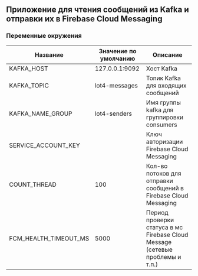 ## Приложение для чтения сообщений из Kafka и отправки их в Firebase Cloud Messaging

### Переменные окружения


| Название|Значение по умолчанию|Описание|
| --- |------- | ------ |
| KAFKA_HOST |127.0.0.1:9092| Хост Kafka |
| KAFKA_TOPIC |lot4-messages| Топик Kafka для входящих сообщений |
| KAFKA_NAME_GROUP |lot4-senders| Имя группы kafka для группировки consumers |
| SERVICE_ACCOUNT_KEY | | Ключ авторизации Firebase Cloud Messaging |
| COUNT_THREAD |100| Кол-во потоков для отправки сообщений в Firebase Cloud Messaging |
| FCM_HEALTH_TIMEOUT_MS |5000 | Период проверки статуса в мс Firebase Cloud Message (сетевые проблемы и т.п.) |
 
